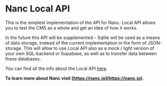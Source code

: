 # Nanc Local API

This is the simplest implementation of the API for Nanc. Local API allows you to test the CMS as a whole and get an idea of how it works.

In the future this API will be supplemented - Sqlite will be used as a means of data storage, instead of the current implementation in the form of JSON-storage. This will allow to use Local API also as a mock / light version of your own SQL-backend or Supabase, as well as to transfer data between these databases.

You can find all the info about the Local API [here](https://nanc.io/docs/modules/api/nanc_api_local).

**To learn more about Nanc visit [https://nanc.io](https://nanc.io).**